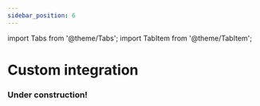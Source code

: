```yaml
---
sidebar_position: 6
---
```

import Tabs from '@theme/Tabs';
import TabItem from '@theme/TabItem';

# Custom integration

### Under construction!
